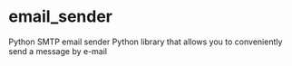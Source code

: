 # email_sender
Python SMTP email sender 
Python library that allows you to conveniently send a message by e-mail
